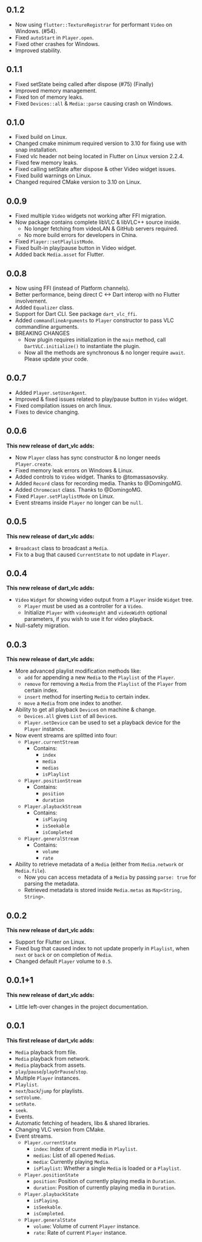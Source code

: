 ## 0.1.2

- Now using `flutter::TextureRegistrar` for performant `Video` on Windows. (#54).
- Fixed `autoStart` in `Player.open`.
- Fixed other crashes for Windows.
- Improved stability.

## 0.1.1

- Fixed setState being called after dispose (#75) (Finally)
- Improved memory management.
- Fixed ton of memory leaks.
- Fixed `Devices::all` & `Media::parse` causing crash on Windows.

## 0.1.0

- Fixed build on Linux.
- Changed cmake minimum required version to 3.10 for fixing use with snap installation.
- Fixed vlc header not being located in Flutter on Linux version 2.2.4.
- Fixed few memory leaks.
- Fixed calling setState after dispose & other Video widget issues.
- Fixed build warnings on Linux.
- Changed required CMake version to 3.10 on Linux.

## 0.0.9

- Fixed multiple `Video` widgets not working after FFI migration.
- Now package contains complete libVLC & libVLC++ source inside.
  - No longer fetching from videoLAN & GitHub servers required.
  - No more build errors for developers in China.
- Fixed `Player::setPlaylistMode`.
- Fixed built-in play/pause button in Video widget.
- Added back `Media.asset` for Flutter.

## 0.0.8

- Now using FFI (instead of Platform channels).
- Better performance, being direct C <-> Dart interop with no Flutter involvement.
- Added `Equalizer` class.
- Support for Dart CLI. See package `dart_vlc_ffi`.
- Added `commandlineArguments` to `Player` constructor to pass VLC commandline arguments.
- BREAKING CHANGES
  - Now plugin requires initialization in the `main` method, call `DartVLC.initialize()` to instantiate the plugin. 
  - Now all the methods are synchronous & no longer require `await`. Please update your code.

## 0.0.7

- Added `Player.setUserAgent`.
- Improved & fixed issues related to play/pause button in `Video` widget.
- Fixed compilation issues on arch linux.
- Fixes to device changing.

## 0.0.6

**This new release of dart_vlc adds:**

- Now `Player` class has sync constructor & no longer needs `Player.create`.
- Fixed memory leak errors on Windows & Linux.
- Added controls to `Video` widget. Thanks to @tomassasovsky.
- Added `Record` class for recording media. Thanks to @DomingoMG.
- Added `Chromecast` class. Thanks to @DomingoMG.
- Fixed `Player.setPlaylistMode` on Linux.
- Event streams inside `Player` no longer can be `null`.

## 0.0.5

**This new release of dart_vlc adds:**

- `Broadcast` class to broadcast a `Media`.
- Fix to a bug that caused `CurrentState` to not update in `Player`.

## 0.0.4

**This new release of dart_vlc adds:**

- `Video` `Widget` for showing video output from a `Player` inside `Widget` tree.
  - `Player` must be used as a controller for a `Video`.
  - Initialize `Player` with `videoHeight` and `videoWidth` optional parameters, if you wish to use it for video playback.
- Null-safety migration.

## 0.0.3

**This new release of dart_vlc adds:**

- More advanced playlist modification methods like:
  - `add` for appending a new `Media` to the `Playlist` of the `Player`.
  - `remove` for removing a `Media` from the `Playlist` of the `Player` from certain index.
  - `insert` method for inserting `Media` to certain index.
  - `move` a `Media` from one index to another.
- Ability to get all playback `Device`s on machine & change.
  - `Devices.all` gives `List` of all `Device`s.
  - `Player.setDevice` can be used to set a playback device for the `Player` instance.
- Now event streams are splitted into four:
  - `Player.currentStream`
    - Contains:
      - `index`
      - `media`
      - `medias`
      - `isPlaylist`
  - `Player.positionStream`
    - Contains:
      - `position`
      - `duration`
  - `Player.playbackStream`
    - Contains:
      - `isPlaying`
      - `isSeekable`
      - `isCompleted`
  - `Player.generalStream`
    - Contains:
      - `volume`
      - `rate`
- Ability to retrieve metadata of a `Media` (either from `Media.network` or `Media.file`). 
  - Now you can access metadata of a `Media` by passing `parse: true` for parsing the metadata.
  - Retrieved metadata is stored inside `Media.metas` as `Map<String, String>`.


## 0.0.2

**This new release of dart_vlc adds:**

- Support for Flutter on Linux.
- Fixed bug that caused index to not update properly in `Playlist`, when `next` or `back` or on completion of `Media`.
- Changed default `Player` volume to `0.5`.

## 0.0.1+1

**This new release of dart_vlc adds:**

- Little left-over changes in the project documentation.

## 0.0.1

**This first release of dart_vlc adds:**

- `Media` playback from file.
- `Media` playback from network.
- `Media` playback from assets.
- `play`/`pause`/`playOrPause`/`stop`.
- Multiple `Player` instances.
- `Playlist`.
- `next`/`back`/`jump` for playlists.
- `setVolume`.
- `setRate`.
- `seek`.
- Events.
- Automatic fetching of headers, libs & shared libraries.
- Changing VLC version from CMake.
- Event streams.
  - `Player.currentState`
    - `index`: Index of current media in `Playlist`.
    - `medias`: List of all opened `Media`s.
    - `media`: Currently playing `Media`.
    - `isPlaylist`: Whether a single `Media` is loaded or a `Playlist`.
  - `Player.positionState`
    - `position`: Position of currently playing media in `Duration`.
    - `duration`: Position of currently playing media in `Duration`.
  - `Player.playbackState`
    - `isPlaying`.
    - `isSeekable`.
    - `isCompleted`.
  - `Player.generalState`
    - `volume`: Volume of current `Player` instance.
    - `rate`: Rate of current `Player` instance.
